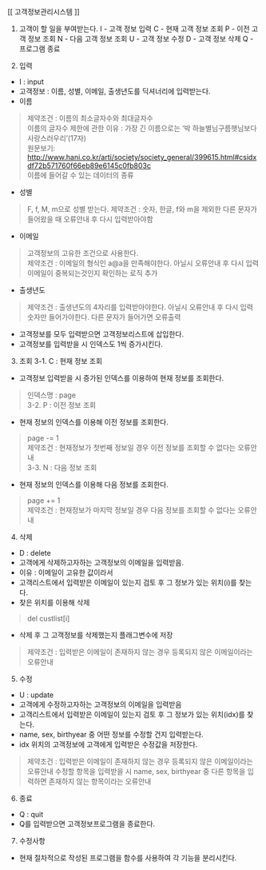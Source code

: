 [[ 고객정보관리시스템 ]]

1. 고객이 할 일을 부여받는다.
    I - 고객 정보 입력
    C - 현재 고객 정보 조회
    P - 이전 고객 정보 조회
    N - 다음 고객 정보 조회
    U - 고객 정보 수정
    D - 고객 정보 삭제
    Q - 프로그램 종료
    
2. 입력
- I : input
- 고객정보 :  이름, 성별, 이메일, 출생년도를 딕셔너리에 입력받는다.
- 이름 
> 제약조건 : 이름의 최소글자수와 최대글자수  
> 이름의 글자수 제한에 관한 이유 : 가장 긴 이름으로는 ‘박 하늘별님구름햇님보다사랑스러우리’(17자)  
원문보기: 
http://www.hani.co.kr/arti/society/society_general/399615.html#csidxdf72b571760f66eb89e6145c0fb803c   
> 이름에 들어갈 수 있는 데이터의 종류
- 성별
> F, f, M, m으로 성별 받는다.
> 제약조건 : 숫자, 한글, f와 m을 제외한 다른 문자가 들어왔을 때 오류안내 후 다시 입력받아야함
- 이메일
> 고객정보의 고유한 조건으로 사용한다.  
> 제약조건 : 이메일의 형식인 a@a을 만족해야한다. 아닐시 오류안내 후 다시 입력 
> 이메일이 중복되는것인지 확인하는 로직 추가  
- 출생년도
> 제약조건 : 출생년도의 4자리를 입력받아야한다. 아닐시 오류안내 후 다시 입력  
> 숫자만 들어가야한다. 다른 문자가 들어가면 오류출력  
- 고객정보를 모두 입력받으면 고객정보리스트에 삽입한다.  
- 고객정보를 입력받을 시 인덱스도 1씩 증가시킨다.  

3. 조회 
3-1. C : 현재 정보 조회 
- 고객정보 입력받을 시 증가된 인덱스를 이용하여 현재 정보를 조회한다.  
> 인덱스명 : page  
3-2. P : 이전 정보 조회
- 현재 정보의 인덱스를 이용해 이전 정보를 조회한다.  
> page -= 1  
> 제약조건 : 현재정보가 첫번째 정보일 경우 이전 정보를 조회할 수 없다는 오류안내  
3-3. N : 다음 정보 조회 
- 현재 정보의 인덱스를 이용해 다음 정보를 조회한다.  
> page += 1  
> 제약조건 : 현재정보가 마지막 정보일 경우 다음 정보를 조회할 수 없다는 오류안내  

4. 삭제
- D : delete
- 고객에게 삭제하고자하는 고객정보의 이메일을 입력받음. 
- 이유 : 이메일이 고유한 값이라서
- 고객리스트에서 입력받은 이메일이 있는지 검토 후 그 정보가 있는 위치(i)를 찾는다.
- 찾은 위치를 이용해 삭제
> del custlist[i]
- 삭제 후 그 고객정보를 삭제했는지 플래그변수에 저장
> 제약조건 : 입력받은 이메일이 존재하지 않는 경우 등록되지 않은 이메일이라는 오류안내

5. 수정
- U : update
- 고객에게 수정하고자하는 고객정보의 이메일을 입력받음
- 고객리스트에서 입력받은 이메일이 있는지 검토 후 그 정보가 있는 위치(idx)를 찾는다.
- name, sex, birthyear 중 어떤 정보를 수정할 건지 입력받는다. 
- idx 위치의 고객정보에 고객에게 입력받은 수정값을 저장한다.
> 제약조건 : 입력받은 이메일이 존재하지 않는 경우 등록되지 않은 이메일이라는 오류안내
>           수정할 항목을 입력받을 시 name, sex, birthyear 중 다른 항목을 입력하면 존재하지 않는 항목이라는 오류안내

6. 종료
- Q : quit
- Q를 입력받으면 고객정보프로그램을 종료한다.


7. 수정사항
- 현재 절차적으로 작성된 프로그램을 함수를 사용하여 각 기능을 분리시킨다.
